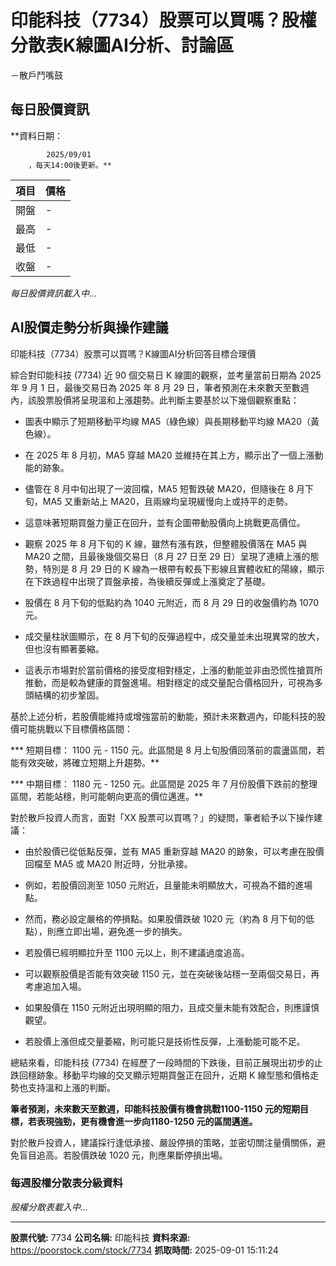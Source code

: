 # 印能科技（7734）股票可以買嗎？股權分散表K線圖AI分析、討論區
－散戶鬥嘴鼓

## 每日股價資訊

**資料日期：
        
            2025/09/01
        ，每天14:00後更新。**

| 項目 | 價格 |
|------|------|
| 開盤 | - |
| 最高 | - |
| 最低 | - |
| 收盤 | - |

*每日股價資訊載入中...*

## AI股價走勢分析與操作建議

印能科技（7734）股票可以買嗎？K線圖AI分析回答目標合理價

綜合對印能科技 (7734) 近 90 個交易日 K 線圖的觀察，並考量當前日期為 2025 年 9 月 1 日，最後交易日為 2025 年 8 月 29 日，筆者預測在未來數天至數週內，該股票股價將呈現溫和上漲趨勢。此判斷主要基於以下幾個觀察重點：

*   圖表中顯示了短期移動平均線 MA5（綠色線）與長期移動平均線 MA20（黃色線）。

*   在 2025 年 8 月初，MA5 穿越 MA20 並維持在其上方，顯示出了一個上漲動能的跡象。

*   儘管在 8 月中旬出現了一波回檔，MA5 短暫跌破 MA20，但隨後在 8 月下旬，MA5 又重新站上 MA20，且兩線均呈現緩慢向上或持平的走勢。

*   這意味著短期買盤力量正在回升，並有企圖帶動股價向上挑戰更高價位。

*   觀察 2025 年 8 月下旬的 K 線，雖然有漲有跌，但整體股價落在 MA5 與 MA20 之間，且最後幾個交易日（8 月 27 日至 29 日）呈現了連續上漲的態勢，特別是 8 月 29 日的 K 線為一根帶有較長下影線且實體收紅的陽線，顯示在下跌過程中出現了買盤承接，為後續反彈或上漲奠定了基礎。

*   股價在 8 月下旬的低點約為 1040 元附近，而 8 月 29 日的收盤價約為 1070 元。

*   成交量柱狀圖顯示，在 8 月下旬的反彈過程中，成交量並未出現異常的放大，但也沒有顯著萎縮。

*   這表示市場對於當前價格的接受度相對穩定，上漲的動能並非由恐慌性搶買所推動，而是較為健康的買盤進場。相對穩定的成交量配合價格回升，可視為多頭結構的初步鞏固。

基於上述分析，若股價能維持或增強當前的動能，預計未來數週內，印能科技的股價可能挑戰以下目標價格區間：

***   短期目標： 1100 元 - 1150 元。此區間是 8 月上旬股價回落前的震盪區間，若能有效突破，將確立短期上升趨勢。**

***   中期目標： 1180 元 - 1250 元。此區間是 2025 年 7 月份股價下跌前的整理區間，若能站穩，則可能朝向更高的價位邁進。**

對於散戶投資人而言，面對「XX 股票可以買嗎？」的疑問，筆者給予以下操作建議：

*   由於股價已從低點反彈，並有 MA5 重新穿越 MA20 的跡象，可以考慮在股價回檔至 MA5 或 MA20 附近時，分批承接。

*   例如，若股價回測至 1050 元附近，且量能未明顯放大，可視為不錯的進場點。

*   然而，務必設定嚴格的停損點。如果股價跌破 1020 元（約為 8 月下旬的低點），則應立即出場，避免進一步的損失。

*   若股價已經明顯拉升至 1100 元以上，則不建議過度追高。

*   可以觀察股價是否能有效突破 1150 元，並在突破後站穩一至兩個交易日，再考慮追加入場。

*   如果股價在 1150 元附近出現明顯的阻力，且成交量未能有效配合，則應謹慎觀望。

*   若股價上漲但成交量萎縮，則可能只是技術性反彈，上漲動能可能不足。

總結來看，印能科技 (7734) 在經歷了一段時間的下跌後，目前正展現出初步的止跌回穩跡象。移動平均線的交叉顯示短期買盤正在回升，近期 K 線型態和價格走勢也支持溫和上漲的判斷。

**筆者預測，未來數天至數週，印能科技股價有機會挑戰1100-1150 元的短期目標，若表現強勁，更有機會進一步向1180-1250 元的區間邁進。**

對於散戶投資人，建議採行逢低承接、嚴設停損的策略，並密切關注量價關係，避免盲目追高。若股價跌破 1020 元，則應果斷停損出場。

### 每週股權分散表分級資料

*股權分散表載入中...*

---

**股票代號:** 7734
**公司名稱:** 印能科技
**資料來源:** https://poorstock.com/stock/7734
**抓取時間:** 2025-09-01 15:11:24